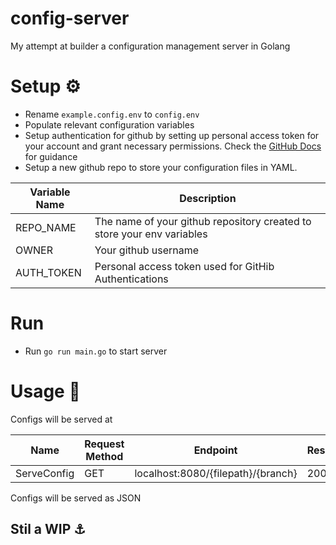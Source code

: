 # config-server
My attempt at builder a configuration management server in Golang

# Setup ⚙️
- Rename `example.config.env` to `config.env`
- Populate relevant configuration variables
- Setup authentication for github by setting up personal access token for your account and grant necessary permissions. Check the [GitHub Docs](https://docs.github.com/en/rest/overview/other-authentication-methods?apiVersion=2022-11-28) for guidance
- Setup a new github repo to store your configuration files in YAML.

| Variable Name | Description | 
| --- | --- |
| REPO_NAME | The name of your github repository created to store your env variables |
| OWNER | Your github username |
| AUTH_TOKEN | Personal access token used for GitHib Authentications |

# Run
- Run `go run main.go` to start server

# Usage :rocket:
Configs will be served at

| Name | Request Method | Endpoint  | Response |
| --- | --- | --- | --- |
| ServeConfig | GET | localhost:8080/{filepath}/{branch} | 200 OK |

Configs will be served as JSON



## Stil a WIP :anchor:


